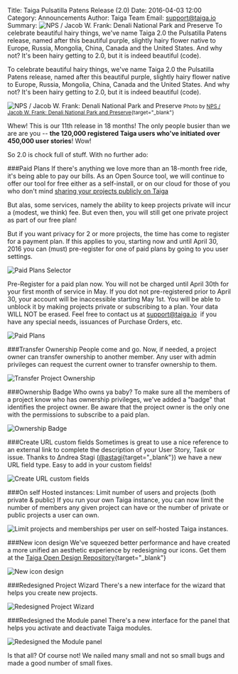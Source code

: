 Title: Taiga Pulsatilla Patens Release (2.0)
Date: 2016-04-03 12:00
Category: Announcements
Author: Taiga Team
Email: support@taiga.io
Summary: ![NPS / Jacob W. Frank: Denali National Park and Preserve]({filename}/images/2016-03-31_changelog200/pulsatilla_patens.jpg) To celebrate beautiful hairy things, we've name Taiga 2.0 the Pulsatilla Patens release, named after this beautiful purple, slightly hairy flower native to Europe, Russia, Mongolia, China, Canada and the United States. And why not? It's been hairy getting to 2.0, but it is indeed beautiful (code).

To celebrate beautiful hairy things, we've name Taiga 2.0 the Pulsatilla Patens release, named after this beautiful purple, slightly hairy flower native to Europe, Russia, Mongolia, China, Canada and the United States. And why not? It's been hairy getting to 2.0, but it is indeed beautiful (code).

![NPS / Jacob W. Frank: Denali National Park and Preserve]({filename}/images/2016-03-31_changelog200/pulsatilla_patens.jpg)
<small>Photo by [NPS / Jacob W. Frank: Denali National Park and Preserve](http://www.flickr.com/people/57557144@N06){target="_blank"}</small>

Whew! This is our 11th release in 18 months! The only people busier than we are are you -- **the 120,000 registered Taiga users who've initiated over 450,000 user stories**! Wow!

So 2.0 is chock full of stuff. With no further ado:

###Paid Plans
If there's anything we love more than an 18-month free ride, it's being able to pay our bills. As an Open Source tool, we will continue to offer our tool for free either as a self-install, or on our cloud for those of you who don't mind [sharing your projects publicly on Taiga](https://tree.taiga.io/discover)

But alas, some services, namely the ability to keep projects private will incur a (modest, we think) fee. But even then, you will still get one private project as part of our free plan!

But if you want privacy for 2 or more projects, the time has come to register for a payment plan. If this applies to you, starting now and until April 30, 2016 you can (must) pre-register for one of paid plans by going to you user settings.

![Paid Plans Selector]({filename}/images/2016-03-31_changelog200/paid_plans_selector.png)

Pre-Register for a paid plan now. You will not be charged until April 30th for your first month of service in May. If you dot not pre-registered prior to April 30, your account will be inaccessible starting May 1st. You will be able to unblock it by making projects private or subscribing to a plan. Your data WILL NOT be erased. Feel free to contact us at [support@taiga.io](support@taiga.io)  if you have any special needs, issuances of Purchase Orders, etc.

![Paid Plans]({filename}/images/2016-03-31_changelog200/paid_plans.png)

###Transfer Ownership
People come and go. Now, if needed, a project owner can transfer ownership to another member. Any user with admin privileges can request the current owner to transfer ownership to them.

![Transfer Project Ownership]({filename}/images/2016-03-31_changelog200/transfer.jpg)

###Ownership Badge
Who owns ya baby? To make sure all the members of a project know who has ownership privileges,  we've added a "badge" that identifies the project owner. Be aware that the project owner is the only one with the permissions to subscribe to a paid plan.

![Ownership Badge]({filename}/images/2016-03-31_changelog200/owner.jpg)

###Create URL custom fields
Sometimes is great to use a nice reference to an external link to complete the description of your User Story, Task or issue. Thanks to Δndrea Stagi ([@astagi](https://github.com/astagi){target="_blank"}) we have a new URL field type. Easy to add in your custom fields!

![Create URL custom fields]({filename}/images/2016-03-31_changelog200/custom_field.png)

###On self Hosted instances: Limit number of users and projects (both private & public)
If you run your own Taiga instance, you can now limit the number of members any given project can have or the number of private or public projects a user can own.

![Limit projects and memberships per user on self-hosted Taiga instances.]({filename}/images/2016-03-31_changelog200/limits.jpg)

###New icon design
We've squeezed better performance and have created a more unified an aesthetic experience by redesigning our icons. Get them at the [Taiga Open Design Repository](https://github.com/taigaio/taiga-design/tree/master/icons){target="_blank"}

![New icon design]({filename}/images/2016-03-31_changelog200/icons.jpg)

###Redesigned Project Wizard
There's a new interface for the wizard that helps you create new projects.

![Redesigned Project Wizard]({filename}/images/2016-03-31_changelog200/create.jpg)

###Redesigned the Module panel
There's a new interface for the panel that helps you activate and deactivate Taiga modules.

![Redesigned the Module panel]({filename}/images/2016-03-31_changelog200/modules.jpg)

Is that all? Of course not! We nailed many small and not so small bugs and made a good number of small fixes.
